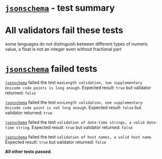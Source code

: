 # [`jsonschema`](https://github.com/tdegrunt/jsonschema) - test summary

# All validators fail these tests

some languages do not distinguish between different types of numeric value, a float is not an integer even without fractional part


# [`jsonschema`](https://github.com/tdegrunt/jsonschema) failed tests

[`jsonschema`](https://github.com/tdegrunt/jsonschema) failed the test `maxLength validation, two supplementary Unicode code points is long enough`. Expected result: `true` but validator returned: `false`

[`jsonschema`](https://github.com/tdegrunt/jsonschema) failed the test `minLength validation, one supplementary Unicode code point is not long enough`. Expected result: `false` but validator returned: `true`

[`jsonschema`](https://github.com/tdegrunt/jsonschema) failed the test `validation of date-time strings, a valid date-time string`. Expected result: `true` but validator returned: `false`

[`jsonschema`](https://github.com/tdegrunt/jsonschema) failed the test `validation of host names, a valid host name`. Expected result: `true` but validator returned: `false`

**All other tests passed**.
